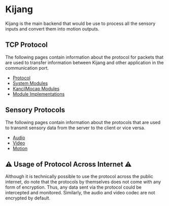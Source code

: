# Kijang

Kijang is the main backend that would be use to process all the sensory inputs and convert them into motion outputs.

## TCP Protocol

The following pages contain information about the protocol for packets that are used to transfer information between Kijang and other application in the communication port.

- [Protocol](./tcp-protocol)
- [System Modules](./tcp-module-system)
- [KancilMocap Modules](./tcp-module-kancilmocap)
- [Module Implementations](./tcp-module-implementations)

## Sensory Protocols

The following pages contain information about the protocols that are used to transmit sensory data from the server to the client or vice versa.

- [Audio](./udp-audio)
- [Video](./udp-video)
- [Motion](./udp-motion)

## ⚠ Usage of Protocol Across Internet ⚠

Although it is technically possible to use the protocol across the public internet, do note that the protocols by themselves does not come with any form of encryption. Thus, any data sent via the protocol could be intercepted and monitored. Similarly, the audio and video codec are not encrypted by default.
